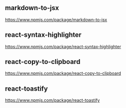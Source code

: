 ## markdown-to-jsx

https://www.npmjs.com/package/markdown-to-jsx

## react-syntax-highlighter

https://www.npmjs.com/package/react-syntax-highlighter

## react-copy-to-clipboard

https://www.npmjs.com/package/react-copy-to-clipboard

## react-toastify

https://www.npmjs.com/package/react-toastify
